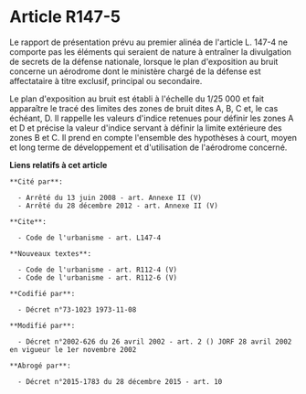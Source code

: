 # Article R147-5

Le rapport de présentation prévu au premier alinéa de l'article L. 147-4 ne comporte pas les éléments qui seraient de nature
à entraîner la divulgation de secrets de la défense nationale, lorsque le plan d'exposition au bruit concerne un aérodrome
dont le ministère chargé de la défense est affectataire à titre exclusif, principal ou secondaire. 

Le plan d'exposition au bruit est établi à l'échelle du 1/25 000 et fait apparaître le tracé des limites des zones de bruit
dites A, B, C et, le cas échéant, D. Il rappelle les valeurs d'indice retenues pour définir les zones A et D et précise la
valeur d'indice servant à définir la limite extérieure des zones B et C. Il prend en compte l'ensemble des hypothèses à
court, moyen et long terme de développement et d'utilisation de l'aérodrome concerné.

**Liens relatifs à cet article**

	**Cité par**:

	  - Arrêté du 13 juin 2008 - art. Annexe II (V)
	  - Arrêté du 28 décembre 2012 - art. Annexe II (V)

	**Cite**:

	  - Code de l'urbanisme - art. L147-4

	**Nouveaux textes**:

	  - Code de l'urbanisme - art. R112-4 (V)
	  - Code de l'urbanisme - art. R112-6 (V)

	**Codifié par**:

	  - Décret n°73-1023 1973-11-08

	**Modifié par**:

	  - Décret n°2002-626 du 26 avril 2002 - art. 2 () JORF 28 avril 2002 en vigueur le 1er novembre 2002

	**Abrogé par**:

	  - Décret n°2015-1783 du 28 décembre 2015 - art. 10
